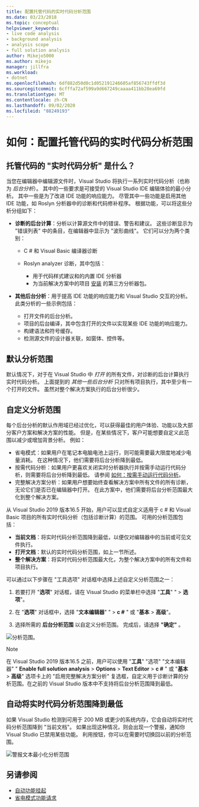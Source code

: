 ```yaml
---
title: 配置托管代码的实时代码分析范围
ms.date: 03/23/2018
ms.topic: conceptual
helpviewer_keywords:
- live code analysis
- background analysis
- analysis scope
- full solution analysis
author: Mikejo5000
ms.author: mikejo
manager: jillfra
ms.workload:
- dotnet
ms.openlocfilehash: 6df882d50d0c1d052191246605af856743ffdf3d
ms.sourcegitcommit: 6cfffa72af599a9d667249caaaa411bb28ea69fd
ms.translationtype: MT
ms.contentlocale: zh-CN
ms.lasthandoff: 09/02/2020
ms.locfileid: "88249193"
---
```

# <a name="how-to-configure-live-code-analysis-scope-for-managed-code"></a>如何：配置托管代码的实时代码分析范围

## <a name="what-is-live-code-analysis-for-managed-code"></a>托管代码的 "实时代码分析" 是什么？
当您在编辑器中编辑源文件时，Visual Studio 将执行一系列实时代码分析（也称为 *后台分析*）。 其中的一些要求是可接受的 Visual Studio IDE 编辑体验的最小分析。 其中一些是为了改进 IDE 功能的响应能力。 尽管其中一些功能是启用其他 IDE 功能，如 Roslyn 分析器中的诊断和代码修补程序。 根据功能，可以将这些分析分组如下：

- **诊断的后台计算**：分析以计算源文件中的错误、警告和建议。 这些诊断显示为 "错误列表" 中的条目，在编辑器中显示为 "波形曲线"。 它们可以分为两个类别：
  - C # 和 Visual Basic 编译器诊断
  - Roslyn analyzer 诊断，其中包括：

    - 用于代码样式建议和的内置 IDE 分析器
    - 为当前解决方案中的项目 [安装](./install-roslyn-analyzers.md) 的第三方分析器包。

- **其他后台分析**：用于提高 IDE 功能的响应能力和 Visual Studio 交互的分析。 此类分析的一些示例包括：
  - 打开文件的后台分析。
  - 项目的后台编译，其中包含打开的文件以实现某些 IDE 功能的响应能力。
  - 构建语法和符号缓存。
  - 检测源文件的设计器关联，如窗体、控件等。

## <a name="default-analysis-scope"></a>默认分析范围

默认情况下，对于在 Visual Studio 中 _打开_ 的所有文件，对诊断的后台计算执行实时代码分析。 上面提到的 _其他一些后台分析_ 只对所有项目执行，其中至少有一个打开的文件。 虽然对整个解决方案执行的后台分析很少。

## <a name="custom-analysis-scope"></a>自定义分析范围

每个后台分析的默认作用域已经过优化，可以获得最佳的用户体验、功能以及大部分客户方案和解决方案的性能。 但是，在某些情况下，客户可能想要自定义此范围以减少或增加背景分析。 例如：

- 省电模式：如果用户在笔记本电脑电池上运行，则可能需要最大限度地减少电量消耗。 在这种情况下，他们需要将后台分析降到最低。
- 按需代码分析：如果用户更喜欢关闭实时分析器执行并按需手动运行代码分析，则需要将后台分析降到最低。 请参阅 [如何：按需手动运行代码分析](./how-to-run-code-analysis-manually-for-managed-code.md)。
- 完整解决方案分析：如果用户想要始终查看解决方案中所有文件的所有诊断，无论它们是否已在编辑器中打开。 在此方案中，他们需要将后台分析范围最大化到整个解决方案。

从 Visual Studio 2019 版本16.5 开始，用户可以显式自定义适用于 c # 和 Visual Basic 项目的所有实时代码分析（包括诊断计算）的范围。 可用的分析范围包括：

- **当前文档**：将实时代码分析范围降到最低，以便仅对编辑器中的当前或可见文件执行。
- **打开文档**：默认的实时代码分析范围，如上一节所述。
- **整个解决方案**：将实时代码分析范围最大化，为整个解决方案中的所有文件和项目执行。

可以通过以下步骤在 "工具选项" 对话框中选择上述自定义分析范围之一：

1. 若要打开 "**选项**" 对话框，请在 Visual Studio 的菜单栏中选择 "**工具**" "  >  **选项**"。

2. 在 "**选项**" 对话框中，选择 "**文本编辑器**" "  >  **c #** " 或 "**基本**  >  **高级**"。

3. 选择所需的 **后台分析范围** 以自定义分析范围。 完成后，请选择 **"确定"** 。

![分析范围。](./media/background-analysis-scope.png)

> [!NOTE]
> 在 Visual Studio 2019 版本16.5 之前，用户可以使用 "**工具**" "选项" "文本编辑器" " **Enable full solution analysis**  >  **Options**  >  **Text Editor**  >  **c #** " 或 "**基本**  >  **高级**" 选项卡上的 "启用完整解决方案分析" 复选框，自定义用于诊断计算的分析范围。在之前的 Visual Studio 版本中不支持将后台分析范围降到最低。

## <a name="automatically-minimize-live-code-analysis-scope"></a>自动将实时代码分析范围降到最低

如果 Visual Studio 检测到可用于 200 MB 或更少的系统内存，它会自动将实时代码分析范围降到 "当前文档"。 如果出现这种情况，则会出现一个警报，通知你 Visual Studio 已禁用某些功能。 利用按钮，你可以在需要时切换回以前的分析范围。

![警报文本最小化分析范围](./media/fsa_alert.png)

## <a name="see-also"></a>另请参阅

- [自动功能挂起](./automatic-feature-suspension.md)
- [省电模式功能请求](https://github.com/dotnet/roslyn/issues/38429)
